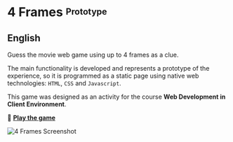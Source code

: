 # 4 Frames <sup><sub>Prototype</sup></sub>

## English

Guess the movie web game using up to 4 frames as a clue.

The main functionality is developed and represents a prototype of the experience, so it is programmed as a static page using native web technologies: `HTML`, `CSS` and `Javascript`.

This game was designed as an activity for the course **Web Development in Client Environment**.

:link: [**Play the game**](https://4frames.jrai.dev)

![4 Frames Screenshot](../media/images/game-screenshot.jpg?raw=true)
